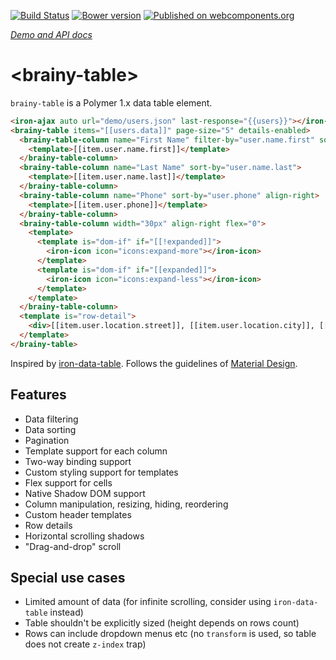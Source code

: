 [![Build Status](https://travis-ci.org/OWOX/brainy-table.svg?branch=master)](https://travis-ci.org/OWOX/brainy-table)
[![Bower version](https://badge.fury.io/bo/brainy-table.svg)](https://badge.fury.io/bo/brainy-table)
[![Published on webcomponents.org](https://img.shields.io/badge/webcomponents.org-published-blue.svg)](https://beta.webcomponents.org/element/OWOX/brainy-table)

_[Demo and API docs](https://owox.github.io/brainy-table/)_

# &lt;brainy-table&gt;

`brainy-table` is a Polymer 1.x data table element.

<!--
```
<custom-element-demo>
  <template>
    <script src="../webcomponentsjs/webcomponents-lite.js"></script>
    <link rel="import" href="../iron-ajax/iron-ajax.html">
    <link rel="import" href="../iron-icon/iron-icon.html">
    <link rel="import" href="../iron-icons/iron-icons.html">
    <link rel="import" href="brainy-table.html">
    <div>
      <template is="dom-bind">
        <next-code-block></next-code-block>
      </template>
    </div>
  </template>
</custom-element-demo>
```
-->
```html
<iron-ajax auto url="demo/users.json" last-response="{{users}}"></iron-ajax>
<brainy-table items="[[users.data]]" page-size="5" details-enabled>
  <brainy-table-column name="First Name" filter-by="user.name.first" sort-by="user.name.first">
    <template>[[item.user.name.first]]</template>
  </brainy-table-column>
  <brainy-table-column name="Last Name" sort-by="user.name.last">
    <template>[[item.user.name.last]]</template>
  </brainy-table-column>
  <brainy-table-column name="Phone" sort-by="user.phone" align-right>
    <template>[[item.user.phone]]</template>
  </brainy-table-column>
  <brainy-table-column width="30px" align-right flex="0">
    <template>
      <template is="dom-if" if="[[!expanded]]">
        <iron-icon icon="icons:expand-more"></iron-icon>
      </template>
      <template is="dom-if" if="[[expanded]]">
        <iron-icon icon="icons:expand-less"></iron-icon>
      </template>
    </template>
  </brainy-table-column>
  <template is="row-detail">
    <div>[[item.user.location.street]], [[item.user.location.city]], [[item.user.location.state]]</div>
  </template>
</brainy-table>
```

Inspired by [iron-data-table](https://github.com/Saulis/iron-data-table).
Follows the guidelines of [Material Design](https://material.google.com/components/data-tables.html).

## Features
- Data filtering
- Data sorting
- Pagination
- Template support for each column
- Two-way binding support
- Custom styling support for templates
- Flex support for cells
- Native Shadow DOM support
- Column manipulation, resizing, hiding, reordering
- Custom header templates
- Row details
- Horizontal scrolling shadows
- "Drag-and-drop" scroll

## Special use cases
- Limited amount of data (for infinite scrolling, consider using `iron-data-table` instead)
- Table shouldn't be explicitly sized (height depends on rows count)
- Rows can include dropdown menus etc (no `transform` is used, so table does not create `z-index` trap)

